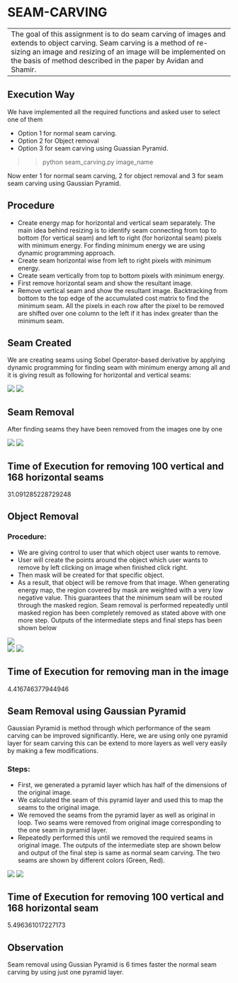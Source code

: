 # SEAM-CARVING
<table>
<tr>
<td>
The goal of this assignment is to do seam carving of images and extends to object carving. Seam carving is a method of re-sizing an image and resizing of an image will be implemented on the basis of method described in the paper by Avidan and Shamir.
</td>
</tr>
</table>


## Execution Way
We have implemented all the required functions and asked user to select one of them
- Option 1 for normal seam carving.
- Option 2 for Object removal
- Option 3 for seam carving using Guassian Pyramid.

>>python seam_carving.py image_name

Now enter 1 for normal seam carving, 2 for object removal and 3 for seam seam carving using Gaussian Pyramid.


## Procedure
- Create energy map for horizontal and vertical seam separately. The main idea behind resizing is to identify seam connecting from top to bottom (for vertical seam) and left to right (for horizontal seam) pixels with minimum energy. For finding minimum energy we are using dynamic programming approach.
- Create seam horizontal wise from left to right pixels with minimum energy.
- Create seam vertically from top to bottom pixels with minimum energy.
- First remove horizontal seam and show the resultant image.
- Remove vertical seam and show the resultant image. Backtracking from bottom to the top edge of the accumulated cost matrix to find the minimum seam. All the pixels in each row after the pixel to be removed are shifted over one column to the left if it has index greater than the minimum seam.


## Seam Created
We are creating seams using Sobel Operator-based derivative by applying dynamic programming for finding seam with minimum energy among all and it is giving result as following for horizontal and vertical seams:

![](Images/seams_horizon_drawn.jpg)
![](Images/seams_verti_drawn.jpg)


## Seam Removal
After finding seams they have been removed from the images one by one

![](Images/horizontal_removed.jpg)
![](Images/vertical_removed.jpg)

## Time of Execution for removing 100 vertical and 168 horizontal seams
31.091285228729248

## Object Removal
### Procedure:
- We are giving control to user that which object user wants to remove.
- User will create the points around the object which user wants to remove by left clicking on image when finished click right.
- Then mask will be created for that specific object.
- As a result, that object will be remove from that image. When generating energy map, the region covered by mask are weighted with a very low negative value. This guarantees that the minimum seam will be routed through the masked region. Seam removal is performed repeatedly until masked region has been completely removed as stated above with one more step. Outputs of the intermediate steps and final steps has been shown below

![](Images/Masks.jpg)   
![](Images/Object_seam.jpg)
![](Images/Object_Removed.jpg)

## Time of Execution for removing man in the image 
4.416746377944946

## Seam Removal using Gaussian Pyramid
Gaussian Pyramid is method through which performance of the seam carving can be improved significantly. Here, we are using only one pyramid layer for seam carving this can be extend to more layers as well very easily by making a few modifications.
### Steps:
- First, we generated a pyramid layer which has half of the dimensions of the original image.
- We calculated the seam of this pyramid layer and used this to map the seams to the original image.
- We removed the seams from the pyramid layer as well as original in loop. Two seams were removed from original image corresponding to the one seam in pyramid layer.
- Repeatedly performed this until we removed the required seams in original image. The outputs of the intermediate step are shown below and output of the final step is same as normal seam carving. The two seams are shown by different colors (Green, Red).

![](Images/gaussian_horizontal.jpg)
![](Images/gaussian_vertical.jpg)

## Time of Execution for removing 100 vertical and 168 horizontal seam
5.496361017227173

## Observation
Seam removal using Gussian Pyramid is 6 times faster the normal seam carving by using just one pyramid layer.
